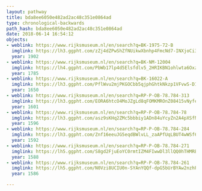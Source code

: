 ```yaml
---
layout: pathway
title: bda8ee6050e482ad2ac48c351e0864ad
type: chronological-backwards
path_hash: bda8ee6050e482ad2ac48c351e0864ad
date: 2018-06-14 16:54:12
objects:
- weblink: https://www.rijksmuseum.nl/en/search?q=BK-1975-72-B
  imglink: https://lh3.ggpht.com/zZj4dZPwShZfNUikwXbnhp4FmcNd7-INXjoCi3Wue19aTsvuxnQ8Y90wIakyBPiKAA9eHmMSJ1Ap5Udu7t-ZxO9Mvg=s200
  year: 1902
- weblink: https://www.rijksmuseum.nl/en/search?q=BK-NM-12004
  imglink: https://lh4.ggpht.com/PbWb17lp4d5Elsfdlv5_2HRIKBN1ohlwta6OxzLsYbbjG6Thij3TSbGybLewVeIIMAWhUHeQHbXkuVZUiGqiFsPi7w=s200
  year: 1785
- weblink: https://www.rijksmuseum.nl/en/search?q=BK-16022-A
  imglink: https://lh3.ggpht.com/PflWvu2mjPKGOCbb5qjphGhtkNkzp1VFvwS-D1caQTYMrU5-YvEq51sdn4EmQSHZ5_sdzUqpySerHmEZTex-svW6Bw=s200
  year: 1650
- weblink: https://www.rijksmuseum.nl/en/search?q=RP-P-OB-78.784-313
  imglink: https://lh3.ggpht.com/EORA6htcO4MoJZgLd8qFOMKMROnZ08415vNyfe5cF-pOftYpGy4fkvC21YJc9g5UdZPFsdRFf3EErlScpGJ4wCPTvrk=s200
  year: 1601
- weblink: https://www.rijksmuseum.nl/en/search?q=RP-P-OB-78.784-78
  imglink: https://lh3.ggpht.com/asz9sKHq2ZMc5bbbiy1ADn84uYcyZn2A4pXSfNj8T5CjjvCNJxt7uGW7qpPsRPev8YHrfSB-igdhXsCcM8VP-5F61CsB=s200
  year: 1596
- weblink: https://www.rijksmuseum.nl/en/search?q=RP-P-OB-78.784-284
  imglink: https://lh3.ggpht.com/Znf16eeuJG5eqdBWlvLL_zaAPfUqLBUT4wWSf6zpgq8wCM944RnyqV_zsJ_kZO8Ff9vG43c2WLKpuf-YzD6mtHvWr6I=s200
  year: 1592
- weblink: https://www.rijksmuseum.nl/en/search?q=RP-P-OB-78.784-271
  imglink: https://lh5.ggpht.com/S8gd2FjuEoYC0rmtIZM4FIwwDl3llQQ0hTHMRBqCM2FVJ_uYDqSWiBFtoljlUoE0SWK3TI4-iAsc1fHBNNYOLJj0vgs=s200
  year: 1588
- weblink: https://www.rijksmuseum.nl/en/search?q=RP-P-OB-78.784-261
  imglink: https://lh5.ggpht.com/N0Vzi8UCIU0n-SYAnYQQf-dpG5bUrBYAw2nzhPB89cDhT_CSvJwc4ILcr051HrKv9LLJuoRgOVZ1BM0b_5y1FLuomA=s200
  year: 1586

---
```

